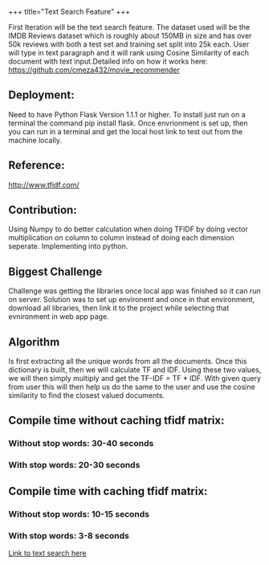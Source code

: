 +++ 
title="Text Search Feature" 
+++

First Iteration will be the text search feature. The dataset used will be the IMDB Reviews dataset which is roughly about 150MB in size and has over 50k reviews with both a test set and training set split into 25k each. User will type in text paragraph and it will rank using Cosine Similarity of each document with text input.Detailed info on how it works here: https://github.com/cmeza432/movie_recommender

## Deployment:
Need to have Python Flask Version 1.1.1 or higher. To install just run on a terminal the command 
pip install flask. Once envrionment is set up, then you can run in a terminal and get the local host link to test out
from the machine locally.

## Reference: 
http://www.tfidf.com/

## Contribution:
Using Numpy to do better calculation when doing TFIDF by doing vector multiplication on column to column
instead of doing each dimension seperate. Implementing into python.


## Biggest Challenge 
Challenge was getting the libraries once local app was finished so it can run on server. Solution was to set up environent  and once in that environment, download all libraries, then link it to the project while selecting that evnironment in web app page.

## Algorithm
Is first extracting all the unique words from all the documents. Once this dictionary is built, then we will calculate TF and IDF. Using these two values, we will
then simply multiply and get the TF-IDF = TF * IDF. With given query from user this will then help us do the same to the user and use the cosine similarity to find the closest valued documents.

## Compile time without caching tfidf matrix:
### Without stop words: 30-40 seconds
### With stop words: 20-30 seconds

## Compile time with caching tfidf matrix:
### Without stop words: 10-15 seconds
### With stop words: 3-8 seconds
 

[Link to text search here](http://cmeza432.pythonanywhere.com)
